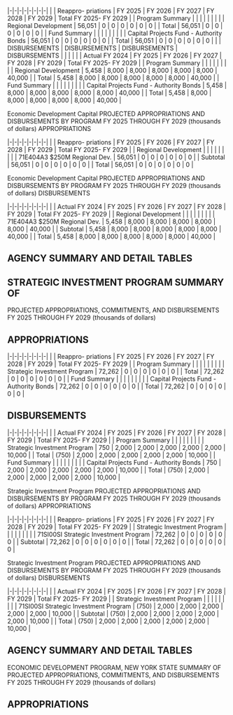 |-|-|-|-|-|-|-|-|
| | Reappro-  priations | FY 2025 | FY 2026 | FY 2027 | FY 2028 | FY 2029 | Total FY 2025- FY 2029 |
| Program Summary | | | | | | | |
| Regional Development | 56,051 | 0 | 0 | 0 | 0 | 0 | 0 |
| Total | 56,051 | 0 | 0 | 0 | 0 | 0 | 0 |
| Fund Summary | | | | | | | |
| Capital Projects Fund - Authority Bonds | 56,051 | 0 | 0 | 0 | 0 | 0 | 0 |
| Total | 56,051 | 0 | 0 | 0 | 0 | 0 | 0 |
| | DISBURSEMENTS | DISBURSEMENTS | DISBURSEMENTS | DISBURSEMENTS | | | |
| | Actual FY 2024 | FY 2025 | FY 2026 | FY 2027 | FY 2028 | FY 2029 | Total FY 2025- FY 2029 |
| Program Summary | | | | | | | |
| Regional Development | 5,458 | 8,000 | 8,000 | 8,000 | 8,000 | 8,000 | 40,000 |
| Total | 5,458 | 8,000 | 8,000 | 8,000 | 8,000 | 8,000 | 40,000 |
| Fund Summary | | | | | | | |
| Capital Projects Fund - Authority Bonds | 5,458 | 8,000 | 8,000 | 8,000 | 8,000 | 8,000 | 40,000 |
| Total | 5,458 | 8,000 | 8,000 | 8,000 | 8,000 | 8,000 | 40,000 |

Economic Development Capital PROJECTED APPROPRIATIONS AND DISBURSEMENTS BY PROGRAM FY 2025 THROUGH FY 2029 (thousands of dollars) APPROPRIATIONS

|-|-|-|-|-|-|-|-|
| | Reappro-  priations | FY 2025 | FY 2026 | FY 2027 | FY 2028 | FY 2029 | Total FY 2025- FY 2029 |
| Regional Development | | | | | | | |
| 71E404A3 $250M Regional Dev. | 56,051 | 0 | 0 | 0 | 0 | 0 | 0 |
| Subtotal | 56,051 | 0 | 0 | 0 | 0 | 0 | 0 |
| Total | 56,051 | 0 | 0 | 0 | 0 | 0 | 0 |

Economic Development Capital PROJECTED APPROPRIATIONS AND DISBURSEMENTS BY PROGRAM FY 2025 THROUGH FY 2029 (thousands of dollars) DISBURSEMENTS

|-|-|-|-|-|-|-|-|
| | Actual FY 2024 | FY 2025 | FY 2026 | FY 2027 | FY 2028 | FY 2029 | Total FY 2025- FY 2029 |
| Regional Development | | | | | | | |
| 71E404A3 $250M Regional Dev. | 5,458 | 8,000 | 8,000 | 8,000 | 8,000 | 8,000 | 40,000 |
| Subtotal | 5,458 | 8,000 | 8,000 | 8,000 | 8,000 | 8,000 | 40,000 |
| Total | 5,458 | 8,000 | 8,000 | 8,000 | 8,000 | 8,000 | 40,000 |

## **AGENCY SUMMARY AND DETAIL TABLES**

## **STRATEGIC INVESTMENT PROGRAM SUMMARY OF**

PROJECTED APPROPRIATIONS, COMMITMENTS, AND DISBURSEMENTS FY 2025 THROUGH FY 2029 (thousands of dollars)

## **APPROPRIATIONS**

|-|-|-|-|-|-|-|-|
| | Reappro-  priations | FY 2025 | FY 2026 | FY 2027 | FY 2028 | FY 2029 | Total FY 2025- FY 2029 |
| Program Summary | | | | | | | |
| Strategic Investment Program | 72,262 | 0 | 0 | 0 | 0 | 0 | 0 |
| Total | 72,262 | 0 | 0 | 0 | 0 | 0 | 0 |
| Fund Summary | | | | | | | |
| Capital Projects Fund - Authority Bonds | 72,262 | 0 | 0 | 0 | 0 | 0 | 0 |
| Total | 72,262 | 0 | 0 | 0 | 0 | 0 | 0 |

## **DISBURSEMENTS**

|-|-|-|-|-|-|-|-|
| | Actual FY 2024 | FY 2025 | FY 2026 | FY 2027 | FY 2028 | FY 2029 | Total FY 2025- FY 2029 |
| Program Summary | | | | | | | |
| Strategic Investment Program | 750 | 2,000 | 2,000 | 2,000 | 2,000 | 2,000 | 10,000 |
| Total | (750) | 2,000 | 2,000 | 2,000 | 2,000 | 2,000 | 10,000 |
| Fund Summary | | | | | | | |
| Capital Projects Fund - Authority Bonds | 750 | 2,000 | 2,000 | 2,000 | 2,000 | 2,000 | 10,000 |
| Total | (750) | 2,000 | 2,000 | 2,000 | 2,000 | 2,000 | 10,000 |

Strategic Investment Program PROJECTED APPROPRIATIONS AND DISBURSEMENTS BY PROGRAM FY 2025 THROUGH FY 2029 (thousands of dollars) APPROPRIATIONS

|-|-|-|-|-|-|-|-|
| | Reappro-  priations | FY 2025 | FY 2026 | FY 2027 | FY 2028 | FY 2029 | Total FY 2025- FY 2029 |
| Strategic Investment Program | | | | | | | |
| 71SI00SI Strategic Investment Program | 72,262 | 0 | 0 | 0 | 0 | 0 | 0 |
| Subtotal | 72,262 | 0 | 0 | 0 | 0 | 0 | 0 |
| Total | 72,262 | 0 | 0 | 0 | 0 | 0 | 0 |

Strategic Investment Program PROJECTED APPROPRIATIONS AND DISBURSEMENTS BY PROGRAM FY 2025 THROUGH FY 2029 (thousands of dollars) DISBURSEMENTS

|-|-|-|-|-|-|-|-|
| | Actual FY 2024 | FY 2025 | FY 2026 | FY 2027 | FY 2028 | FY 2029 | Total FY 2025- FY 2029 |
| Strategic Investment Program | | | | | | | |
| 71SI00SI Strategic Investment Program | (750) | 2,000 | 2,000 | 2,000 | 2,000 | 2,000 | 10,000 |
| Subtotal | (750) | 2,000 | 2,000 | 2,000 | 2,000 | 2,000 | 10,000 |
| Total | (750) | 2,000 | 2,000 | 2,000 | 2,000 | 2,000 | 10,000 |

## **AGENCY SUMMARY AND DETAIL TABLES**

ECONOMIC DEVELOPMENT PROGRAM, NEW YORK STATE SUMMARY OF PROJECTED APPROPRIATIONS, COMMITMENTS, AND DISBURSEMENTS FY 2025 THROUGH FY 2029 (thousands of dollars)

## **APPROPRIATIONS**